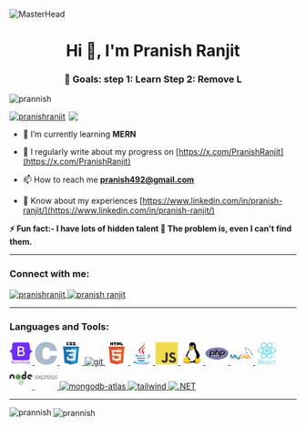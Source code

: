 ![MasterHead](https://mir-s3-cdn-cf.behance.net/project_modules/max_1200/79731568097599.5b50bca477735.jpg)
<h1 align="center">Hi 👋, I'm Pranish Ranjit</h1>
<h3 align="center">
👀 Goals:  
step 1: Learn  
Step 2: Remove L  
</h3>

<p align="left"> 
  <img src="https://komarev.com/ghpvc/?username=prannish&label=Profile%20views&color=0e75b6&style=flat" alt="prannish" /> 
</p>

<img src="https://wallpaperaccess.com/full/1338415.jpg" width="400" align="right">

<p align="left"> 
  <a href="https://twitter.com/pranishranjit" target="blank">
    <img src="https://img.shields.io/twitter/follow/pranishranjit?logo=twitter&style=for-the-badge" alt="pranishranjit" />
  </a> 
</p>

- 🌱 I’m currently learning **MERN**

- 📝 I regularly write about my progress on [https://x.com/PranishRanjit](https://x.com/PranishRanjit)

- 📫 How to reach me **pranish492@gmail.com**

- 📄 Know about my experiences [https://www.linkedin.com/in/pranish-ranjit/](https://www.linkedin.com/in/pranish-ranjit/)

**⚡ Fun fact:- I have lots of hidden talent 🤭 The problem is, even I can't find them.**

---

<h3 align="left">Connect with me:</h3>
<p align="left">
  <a href="https://twitter.com/pranishranjit" target="blank">
    <img align="center" src="https://raw.githubusercontent.com/rahuldkjain/github-profile-readme-generator/master/src/images/icons/Social/twitter.svg" alt="pranishranjit" height="30" width="40" />
  </a>
  <a href="https://linkedin.com/in/pranish ranjit" target="blank">
    <img align="center" src="https://raw.githubusercontent.com/rahuldkjain/github-profile-readme-generator/master/src/images/icons/Social/linked-in-alt.svg" alt="pranish ranjit" height="30" width="40" />
  </a>
</p>

---

<h3 align="left">Languages and Tools:</h3>
<p align="left">
  <!-- Classic Dev Icons -->
  <a href="https://getbootstrap.com" target="_blank" rel="noreferrer">
    <img src="https://raw.githubusercontent.com/devicons/devicon/master/icons/bootstrap/bootstrap-plain-wordmark.svg" alt="bootstrap" width="40" height="40"/>
  </a>
  <a href="https://www.cprogramming.com/" target="_blank" rel="noreferrer">
    <img src="https://raw.githubusercontent.com/devicons/devicon/master/icons/c/c-original.svg" alt="c" width="40" height="40"/>
  </a>
  <a href="https://www.w3schools.com/css/" target="_blank" rel="noreferrer">
    <img src="https://raw.githubusercontent.com/devicons/devicon/master/icons/css3/css3-original-wordmark.svg" alt="css3" width="40" height="40"/>
  </a>
  <a href="https://git-scm.com/" target="_blank" rel="noreferrer">
    <img src="https://www.vectorlogo.zone/logos/git-scm/git-scm-icon.svg" alt="git" width="40" height="40"/>
  </a>
  <a href="https://www.w3.org/html/" target="_blank" rel="noreferrer">
    <img src="https://raw.githubusercontent.com/devicons/devicon/master/icons/html5/html5-original-wordmark.svg" alt="html5" width="40" height="40"/>
  </a>
  <a href="https://www.java.com" target="_blank" rel="noreferrer">
    <img src="https://raw.githubusercontent.com/devicons/devicon/master/icons/java/java-original.svg" alt="java" width="40" height="40"/>
  </a>
  <a href="https://developer.mozilla.org/en-US/docs/Web/JavaScript" target="_blank" rel="noreferrer">
    <img src="https://raw.githubusercontent.com/devicons/devicon/master/icons/javascript/javascript-original.svg" alt="javascript" width="40" height="40"/>
  </a>
  <a href="https://www.linux.org/" target="_blank" rel="noreferrer">
    <img src="https://raw.githubusercontent.com/devicons/devicon/master/icons/linux/linux-original.svg" alt="linux" width="40" height="40"/>
  </a>
  <a href="https://www.php.net" target="_blank" rel="noreferrer">
    <img src="https://raw.githubusercontent.com/devicons/devicon/master/icons/php/php-original.svg" alt="php" width="40" height="40"/>
  </a>
  <a href="https://www.mysql.com/" target="_blank" rel="noreferrer">
    <img src="https://raw.githubusercontent.com/devicons/devicon/master/icons/mysql/mysql-original-wordmark.svg" alt="mysql" width="40" height="40"/>
  </a>

  <!-- Added icons -->
  <a href="https://reactjs.org/" target="_blank" rel="noreferrer">
    <img src="https://raw.githubusercontent.com/devicons/devicon/master/icons/react/react-original-wordmark.svg" alt="react" width="40" height="40"/>
  </a>
  <a href="https://nodejs.org/" target="_blank" rel="noreferrer">
    <img src="https://raw.githubusercontent.com/devicons/devicon/master/icons/nodejs/nodejs-original-wordmark.svg" alt="nodejs" width="40" height="40"/>
  </a>
  <a href="https://expressjs.com/" target="_blank" rel="noreferrer">
    <img src="https://raw.githubusercontent.com/devicons/devicon/master/icons/express/express-original-wordmark.svg" alt="express" width="40" height="40"/>
  </a>
  <a href="https://www.mongodb.com/atlas/database" target="_blank" rel="noreferrer">
    <img src="https://www.svgrepo.com/show/331488/mongodb.svg" alt="mongodb-atlas" width="40" height="40"/>
  </a>
  <a href="https://tailwindcss.com/" target="_blank" rel="noreferrer">
    <img src="https://www.vectorlogo.zone/logos/tailwindcss/tailwindcss-icon.svg" alt="tailwind" width="40" height="40"/>
  </a>
  <a href="https://dotnet.microsoft.com/" target="_blank" rel="noreferrer">
    <img src="https://upload.wikimedia.org/wikipedia/commons/7/7d/Microsoft_.NET_logo.svg" alt=".NET" width="40" height="40"/>
  </a>
</p>

---

<p>
  <img align="left" src="https://github-readme-stats.vercel.app/api/top-langs?username=prannish&show_icons=true&locale=en&layout=compact" alt="prannish" />
</p>

<p>
  &nbsp;<img align="center" src="https://github-readme-stats.vercel.app/api?username=prannish&show_icons=true&locale=en" alt="prannish" />
</p>
